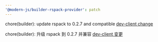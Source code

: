 ```yaml
---
'@modern-js/builder-rspack-provider': patch
---
```


chore(builder): update rspack to 0.2.7 and compatible [dev-client change](https://github.com/web-infra-dev/rspack/pull/3731/files)

chore(builder): 升级 rspack 到 0.2.7 并兼容 [dev-client 变更](https://github.com/web-infra-dev/rspack/pull/3731/files)
